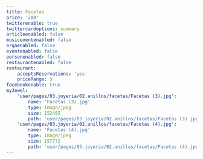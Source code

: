 ```yaml
---
title: Facetas
price: '200'
twitterenable: true
twittercardoptions: summary
articleenabled: false
musiceventenabled: false
orgaenabled: false
eventenabled: false
personenabled: false
restaurantenabled: false
restaurant:
    acceptsReservations: 'yes'
    priceRange: $
facebookenable: true
myJewel:
    'user/pages/03.joyeria/02.anillos/facetas/Facetas (3).jpg':
        name: 'Facetas (3).jpg'
        type: image/jpeg
        size: 152485
        path: 'user/pages/03.joyeria/02.anillos/facetas/Facetas (3).jpg'
    'user/pages/03.joyeria/02.anillos/facetas/Facetas (4).jpg':
        name: 'Facetas (4).jpg'
        type: image/jpeg
        size: 157772
        path: 'user/pages/03.joyeria/02.anillos/facetas/Facetas (4).jpg'
---
```


